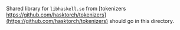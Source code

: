Shared library for `libhaskell.so` from [tokenizers https://github.com/hasktorch/tokenizers](https://github.com/hasktorch/tokenizers) should go in this directory.
